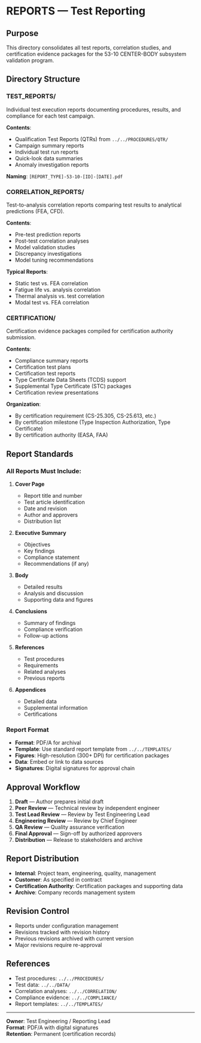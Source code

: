 # REPORTS — Test Reporting

## Purpose

This directory consolidates all test reports, correlation studies, and certification evidence packages for the 53-10 CENTER-BODY subsystem validation program.

## Directory Structure

### TEST_REPORTS/
Individual test execution reports documenting procedures, results, and compliance for each test campaign.

**Contents**:
- Qualification Test Reports (QTRs) from `../../PROCEDURES/QTR/`
- Campaign summary reports
- Individual test run reports
- Quick-look data summaries
- Anomaly investigation reports

**Naming**: `[REPORT_TYPE]-53-10-[ID]-[DATE].pdf`

### CORRELATION_REPORTS/
Test-to-analysis correlation reports comparing test results to analytical predictions (FEA, CFD).

**Contents**:
- Pre-test prediction reports
- Post-test correlation analyses
- Model validation studies
- Discrepancy investigations
- Model tuning recommendations

**Typical Reports**:
- Static test vs. FEA correlation
- Fatigue life vs. analysis correlation
- Thermal analysis vs. test correlation
- Modal test vs. FEA correlation

### CERTIFICATION/
Certification evidence packages compiled for certification authority submission.

**Contents**:
- Compliance summary reports
- Certification test plans
- Certification test reports
- Type Certificate Data Sheets (TCDS) support
- Supplemental Type Certificate (STC) packages
- Certification review presentations

**Organization**:
- By certification requirement (CS-25.305, CS-25.613, etc.)
- By certification milestone (Type Inspection Authorization, Type Certificate)
- By certification authority (EASA, FAA)

## Report Standards

### All Reports Must Include:

1. **Cover Page**
   - Report title and number
   - Test article identification
   - Date and revision
   - Author and approvers
   - Distribution list

2. **Executive Summary**
   - Objectives
   - Key findings
   - Compliance statement
   - Recommendations (if any)

3. **Body**
   - Detailed results
   - Analysis and discussion
   - Supporting data and figures

4. **Conclusions**
   - Summary of findings
   - Compliance verification
   - Follow-up actions

5. **References**
   - Test procedures
   - Requirements
   - Related analyses
   - Previous reports

6. **Appendices**
   - Detailed data
   - Supplemental information
   - Certifications

### Report Format

- **Format**: PDF/A for archival
- **Template**: Use standard report template from `../../TEMPLATES/`
- **Figures**: High-resolution (300+ DPI) for certification packages
- **Data**: Embed or link to data sources
- **Signatures**: Digital signatures for approval chain

## Approval Workflow

1. **Draft** — Author prepares initial draft
2. **Peer Review** — Technical review by independent engineer
3. **Test Lead Review** — Review by Test Engineering Lead
4. **Engineering Review** — Review by Chief Engineer
5. **QA Review** — Quality assurance verification
6. **Final Approval** — Sign-off by authorized approvers
7. **Distribution** — Release to stakeholders and archive

## Report Distribution

- **Internal**: Project team, engineering, quality, management
- **Customer**: As specified in contract
- **Certification Authority**: Certification packages and supporting data
- **Archive**: Company records management system

## Revision Control

- Reports under configuration management
- Revisions tracked with revision history
- Previous revisions archived with current version
- Major revisions require re-approval

## References

- Test procedures: `../../PROCEDURES/`
- Test data: `../../DATA/`
- Correlation analyses: `../../CORRELATION/`
- Compliance evidence: `../../COMPLIANCE/`
- Report templates: `../../TEMPLATES/`

---

**Owner**: Test Engineering / Reporting Lead  
**Format**: PDF/A with digital signatures  
**Retention**: Permanent (certification records)
